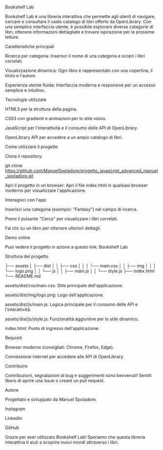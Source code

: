 Bookshelf Lab

Bookshelf Lab è una libreria interattiva che permette agli utenti di navigare, cercare e consultare il vasto catalogo di libri offerto da OpenLibrary. Con una semplice interfaccia utente, è possibile esplorare diverse categorie di libri, ottenere informazioni dettagliate e trovare ispirazione per le prossime letture.

Caratteristiche principali

Ricerca per categoria: Inserisci il nome di una categoria e scopri i libri correlati.

Visualizzazione dinamica: Ogni libro è rappresentato con una copertina, il titolo e l'autore.

Esperienza utente fluida: Interfaccia moderna e responsive per un accesso semplice e intuitivo.


Tecnologie utilizzate

HTML5 per la struttura della pagina.

CSS3 con gradienti e animazioni per lo stile visivo.

JavaScript per l'interattività e il consumo delle API di OpenLibrary.

OpenLibrary API per accedere a un ampio catalogo di libri.

Come utilizzare il progetto

Clona il repository:

git clone https://github.com/ManuelSpoladore/progetto_javascript_advanced_manuel_spoladore.git

Apri il progetto in un browser:
Apri il file index.html in qualsiasi browser moderno per visualizzare l'applicazione.

Interagisci con l'app:

Inserisci una categoria (esempio: "Fantasy") nel campo di ricerca.

Premi il pulsante "Cerca" per visualizzare i libri correlati.

Fai clic su un libro per ottenere ulteriori dettagli.

Demo online

Puoi vedere il progetto in azione a questo link: Bookshelf Lab

Struttura del progetto

├── assets
│   ├── dist
│   │   ├── css
│   │   │   └── main.css
│   │   ├── img
│   │   │   └── logo.png
│   │   └── js
│   │       ├── main.js
│   │       └── style.js
├── index.html
└── README.md

assets/dist/css/main.css: Stile principale dell'applicazione.

assets/dist/img/logo.png: Logo dell'applicazione.

assets/dist/js/main.js: Logica principale per il consumo delle API e l'interattività.

assets/dist/js/style.js: Funzionalità aggiuntive per lo stile dinamico.

index.html: Punto di ingresso dell'applicazione.

Requisiti

Browser moderno (consigliati: Chrome, Firefox, Edge).

Connessione internet per accedere alle API di OpenLibrary.

Contribuire

Contribuzioni, segnalazioni di bug e suggerimenti sono benvenuti! Sentiti libero di aprire una issue o creare un pull request.

Autore

Progettato e sviluppato da Manuel Spoladore.

Instagram

LinkedIn

GitHub


Grazie per aver utilizzato Bookshelf Lab! Speriamo che questa libreria interattiva ti aiuti a scoprire nuovi mondi attraverso i libri.

